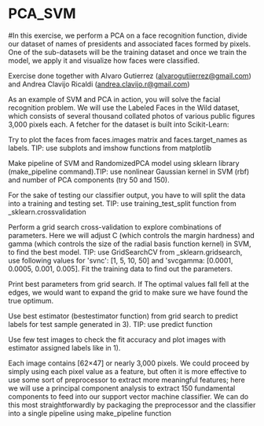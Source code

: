# PCA_SVM

#In this exercise, we perform a PCA on a face recognition function, divide our dataset of names of presidents and associated faces formed by pixels. One of the sub-datasets will be the training dataset and once we train the model, we apply it and visualize how faces were classified.

Exercise done together with Alvaro Gutierrez (alvarogutiierrez@gmail.com) and Andrea Clavijo Ricaldi (andrea.clavijo.r@gmail.com)

As an example of SVM and PCA in action, you will solve the facial recognition problem. We will use the Labeled Faces in the Wild dataset, which consists of several thousand collated photos of various public figures 3,000 pixels each. A fetcher for the dataset is built into Scikit-Learn:

Try to plot the faces from faces.images matrix and faces.target_names as labels. TIP: use subplots and imshow functions from matplotlib

Make pipeline of SVM and RandomizedPCA model using sklearn library (make_pipeline command).TIP: use nonlinear Gaussian kernel in SVM (rbf) and number of PCA components (try 50 and 150).

For the sake of testing our classifier output, you have to will split the data into a training and testing set. TIP: use training_test_split function from _sklearn.crossvalidation

Perform a grid search cross-validation to explore combinations of parameters. Here we will adjust C (which controls the margin hardness) and gamma (which controls the size of the radial basis function kernel) in SVM, to find the best model. TIP: use GridSearchCV from _sklearn.gridsearch, use following values for 'svnc': [1, 5, 10, 50] and 'svcgamma: [0.0001, 0.0005, 0.001, 0.005]. Fit the training data to find out the parameters.

Print best parameters from grid search. If The optimal values fall fell at the edges, we would want to expand the grid to make sure we have found the true optimum.

Use best estimator (bestestimator function) from grid search to predict labels for test sample generated in 3). TIP: use predict function

Use few test images to check the fit accuracy and plot images with estimator assigned labels like in 1).

Each image contains [62×47] or nearly 3,000 pixels. We could proceed by simply using each pixel value as a feature, but often it is more effective to use some sort of preprocessor to extract more meaningful features; here we will use a principal component analysis to extract 150 fundamental components to feed into our support vector machine classifier. We can do this most straightforwardly by packaging the preprocessor and the classifier into a single pipeline using make_pipeline function

